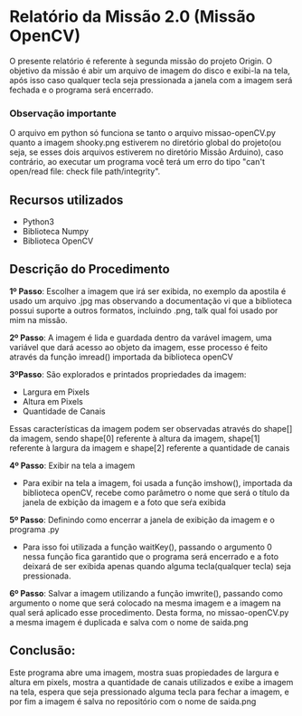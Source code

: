 # Relatório da Missão 2.0 (Missão OpenCV)
O presente relatório é referente à segunda missão do projeto Origin. O objetivo da missão é abir um arquivo de imagem do disco e exibi-la na tela, após isso caso qualquer tecla seja pressionada a janela com a imagem será fechada e o programa será encerrado.

### Observação importante
O arquivo em python só funciona se tanto o arquivo missao-openCV.py quanto a imagem shooky.png estiverem no diretório global do projeto(ou seja, se esses dois arquivos estiverem no diretório Missão Arduino), caso contrário, ao executar um programa você terá um erro do tipo "can't open/read file: check file path/integrity".

## Recursos utilizados
- Python3
- Biblioteca Numpy
- Biblioteca OpenCV

## Descrição do Procedimento

**1º Passo**: Escolher a imagem que irá ser exibida, no exemplo da apostila é usado um arquivo .jpg mas observando a documentação vi que a biblioteca possui suporte a outros formatos, incluindo .png, talk qual foi usado por mim na missão.

**2º Passo**: A imagem é lida e guardada dentro da varável imagem, uma variável que dará acesso ao objeto da imagem, esse processo é feito através da função imread() importada da biblioteca openCV

**3ºPasso**: São explorados e printados propriedades da imagem:
- Largura em Pixels
- Altura em Pixels
- Quantidade de Canais

Essas características da imagem podem ser observadas através do shape[] da imagem, sendo shape[0] referente à altura da imagem, shape[1] referente à largura da imagem e shape[2] referente a quantidade de canais

**4º Passo**: Exibir na tela a imagem
- Para exibir na tela a imagem, foi usada a função imshow(), importada da biblioteca openCV, recebe como parâmetro o nome que será o título da janela de exbição da imagem e a foto que seŕa exibida

**5º Passo**: Definindo como encerrar a janela de exibição da imagem e o programa .py
- Para isso foi utilizada a função waitKey(), passando o argumento 0 nessa função fica garantido que o programa será encerrado e a foto deixará de ser exibida apenas quando alguma tecla(qualquer tecla) seja pressionada.

**6º Passo**: Salvar a imagem utilizando a função imwrite(), passando como argumento o nome que será colocado na mesma imagem e a imagem na qual será aplicado esse procedimento. Desta forma, no missao-openCV.py a mesma imagem é duplicada e salva com o nome de saida.png

## Conclusão:
Este programa abre uma imagem, mostra suas propiedades de largura e altura em pixels, mostra a quantidade de canais utilizados e exibe a imagem na tela, espera que seja pressionado alguma tecla para fechar a imagem, e por fim a imagem é salva no repositório com o nome de saida.png
